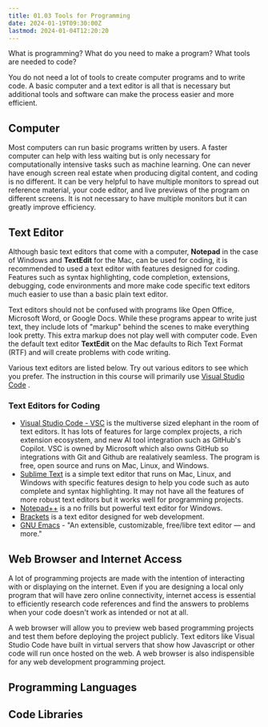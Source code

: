 ```yaml
---
title: 01.03 Tools for Programming
date: 2024-01-19T09:30:00Z
lastmod: 2024-01-04T12:20:20
---
```


What is programming? What do you need to make a program? What tools are needed to code?

You do not need a lot of tools to create computer programs and to write code. A basic computer and a text editor is all that is necessary but additional tools and software can make the process easier and more efficient.

## Computer

Most computers can run basic programs written by users. A faster computer can help with less waiting but is only necessary for computationally intensive tasks such as machine learning. One can never have enough screen real estate when producing digital content, and coding is no different. It can be very helpful to have multiple monitors to spread out reference material, your code editor, and live previews of the program on different screens. It is not necessary to have multiple monitors but it can greatly improve efficiency.

## Text Editor

Although basic text editors that come with a computer, **Notepad** in the case of Windows and **TextEdit** for the Mac, can be used for coding, it is recommended to used a text editor with features designed for coding. Features such as syntax highlighting, code completion, extensions, debugging, code environments and more make code specific text editors much easier to use than a basic plain text editor.

Text editors should not be confused with programs like Open Office, Microsoft Word, or Google Docs. While these programs appear to write just text, they include lots of "markup" behind the scenes to make everything look pretty. This extra markup does not play well with computer code. Even the default text editor **TextEdit** on the Mac defaults to Rich Text Format (RTF) and will create problems with code writing.

Various text editors are listed below. Try out various editors to see which you prefer. The instruction in this course will primarily use [Visual Studio Code](https://code.visualstudio.com/) .

### Text Editors for Coding

- [Visual Studio Code - VSC](https://code.visualstudio.com/) is the multiverse sized elephant in the room of text editors. It has lots of features for large complex projects, a rich extension ecosystem, and new AI tool integration such as GitHub's Copilot. VSC is owned by Microsoft which also owns GitHub so integrations with Git and Github are realatively seamless. The program is free, open source and runs on Mac, Linux, and Windows.
- [Sublime Text](https://www.sublimetext.com/) is a simple text editor that runs on Mac, Linux, and Windows with specific features design to help you code such as auto complete and syntax highlighting. It may not have all the features of more robust text editors but it works well for programming projects.
- [Notepad++](https://notepad-plus-plus.org/) is a no frills but powerful text editor for Windows.
- [Brackets](https://brackets.io/) is a text editor designed for web development.
- [GNU Emacs](https://www.gnu.org/software/emacs/) - "An extensible, customizable, free/libre text editor — and more."

## Web Browser and Internet Access

A lot of programming projects are made with the intention of interacting with or displaying on the internet. Even if you are designing a local only program that will have zero online connectivity, internet access is essential to efficiently research code references and find the answers to problems when your code doesn't work as intended or not at all.

A web browser will allow you to preview web based programming projects and test them before deploying the project publicly. Text editors like Visual Studio Code have built in virtual servers that show how Javascript or other code will run once hosted on the web. A web browser is also indispensible for any web development programming project.

## Programming Languages

## Code Libraries
